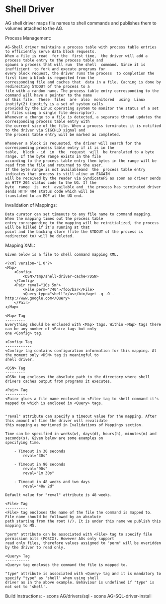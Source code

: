 Shell Driver
============

AG shell driver maps file names to shell commands and publishes them to volumes attached to the AG.

Process Management:

    AG-Shell driver maintains a process table with process table entries to efficiently serve data block requests. 
    When a file is read  for the  first time,  the driver will add a process table entry to the process table and 
    spawns a process that will run  the shell  command. Since it is inefficient  to fork and execute programs for 
    every block request, the driver runs the process  to completion the  first time a block is requested from the 
    corresponding file and caches that  data in a file. Caching is done by redirecting STDOUT of the process to a 
    file with a random name. The process table entry corresponding to the command will have a pointer to the name 
    of this file.  These  files  are  also  monitored  using  Linux  inotify(2) (inotify is a set of system calls 
    provided by the Linux operating system to monitor the status of a set of files using a single file descriptor). 
    Whenever a change to a file is detected, a separate thread updates the corresponding process table entry with 
    the current size of the file. When a process terminates it is notified to the driver via SIGCHLD signal and 
    the process table entry will be marked as completed. 
    
    Whenever a block is requested, the driver will search for the corresponding process table entry if it is in the 
    table,  block - id  in  the  request  will  be translated to a byte range. If the byte range exists in the file 
    according to the process table entry then bytes in the range will be read from the file and returned to the user. 
    If the byte range is not availableand  the  process table entry indicates that process is still alive an EAGAIN
    will be received by the reader via SyndicateFS as soon as driver sends an HTTP 204 status code to the UG. If the
    byte  range  is  not  available and  the process has terminated driver sends HTTP 404 status code which will be 
    translated to an EOF at the UG end. 

Invalidation of Mappings:

    Data curator can set timeouts to any file name to command mapping. When the mapping times out the process table 
    entry corresponding to the mapping will be reinitialized, the process will be killed if it’s running at that 
    point and the backing store (file the STDOUT of the process is redirected to) will be deleted. 


Mapping XML:

    Given below is a file to shell command mapping XML.
    
    <?xml version="1.0"?>
    <Map>
        <Config>
            <DSN>/tmp/shell-driver-cache</DSN>
        </Config>
        <Pair reval="10s 5m">
            <File perm="740">/foo/bar</File>
            <Query type="shell">/usr/bin/wget -q -O - http://www.google.com</Query>
        </Pair>
    </Map>
    
    <Map> Tag
    ---------
    Everything should be enclosed with <Map> tags. Within <Map> tags there can be any number of <Pair> tags but only
    one <Config> tag.

    <Config> Tag
    ------------
    <Config> tag contains configuration information for this mapping. At the moment only <DSN> tag is meaningful to
    shell driver.
    
    <DSN> Tag
    ---------
    <DSN> tag encloses the absolute path to the directory where shell drivers caches output from programs it executes. 

    <Pair> Tag
    ----------
    <Pair> glues a file name enclosed in <File> tag to shell command it's mapped to which is enclosed in <Query> tags.
    

    "reval" attribute can specify a timeout value for the mapping. After this amount of time the driver will revalidate 
    this mapping as mentioned in Ivalidations of Mappings section.

    Time can be specified in weeks(w), days(d), hours(h), minutes(m) and seconds(s). Given below are some examples on
    specifying time.

        - Timeout in 30 seconds
            reval="30s"

        - Timeout in 90 seconds
            reval="90s"
            reval="1m 30s"

        - Timeout in 48 weeks and two days
            reval="48w 2d"

    Default value for "reval" attribute is 48 weeks.
    
    <File> Tag
    ----------
    <File> tag encloses the name of the file the command is mapped to. File name should be followed by an absolute 
    path starting from the root (/). It is under this name we publish this mapping to MS.

    "perm" attribute can be associated with <File> tag to specify file permission bits (POSIX). However AGs only support
    read only files, therefore values assigned to "perm" will be overidden by the driver to read only.
    
    <Query> Tag
    -----------
    <Query> tag encloses the command the file is mapped to.
    
    "type" attribute is associated with <Query> tag and it is mandatory to specify "type" as 'shell' when using shell
    driver as in the above example. Behaviour is undefined if "type" is not set to 'shell'.

Build Instructions:
    - scons AG/drivers/sql
    - scons AG-SQL-driver-install

